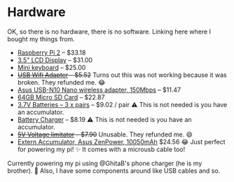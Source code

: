 # Hardware

OK, so there is no hardware, there is no software. Linking here where I bought my things from.

 - [Raspberry Pi 2][raspberry] – $33.18
 - [3.5" LCD Display][display] – $31.00
 - [Mini keyboard][keyboard] – $25.00
 - ~~[USB Wifi Adapter][wifi] – $5.52~~ Turns out this was not working because it was broken. They refunded me. :joy:
 - [Asus USB-N10 Nano wireless adapter, 150Mbps][wifi-adapter] – $11.47
 - [64GB Micro SD Card][sdcard] – $22.87
 - [3.7V Batteries – 3 x pairs][batteries] – $9.02 / pair :warning: This is not needed is you have an accumulator.
 - [Battery Charger][battery-charger] – $8.19 :warning: This is not needed is you have an accumulator.
 - ~~[5V Voltage limitator][voltage-limitator] – $7.90~~ Unusable. They refunded me. :smile:
 - [Extern Accumulator, Asus ZenPower, 10050mAh][accumulator] $24.56 :joy: Just perfect for powering my pi! :sparkles: It comes with a microusb cable too!
 
Currently powering my pi using @GhitaB's phone charger (he is my brother). :apple:
Also, I have some components around like USB cables and so.
 
 [raspberry]: http://www.aliexpress.com/item/MADE-IN-UK-2015-New-Original-Raspberry-Pi-2-Model-B-1-pc-case-Broadcom-BCM2836/32364336740.html
 [keyboard]: http://www.aliexpress.com/item/Free-shipping-Raspberry-Pi-2-Special-mini-wireless-keyboard-mouse-to-avoid-flooding-Plug-and-play/32352033397.html
 [display]: http://www.aliexpress.com/item/3-5-inch-IPS-touchscreen-LCD-For-Pi2-B-Ubuntu-Raspbian/32312221245.html
 [wifi]: http://www.aliexpress.com/item/300M-USB-Wifi-Micro-Adapter-Dongle-Plug-and-Play-for-Raspberry-Pi-2-B-RTL8192CU/32376026954.html
 [sdcard]: http://www.aliexpress.com/item/100-Original-ADATA-C10-Micro-SD-Card-16GB-32GB-64GB-Premier-microSDHC-SDXC-UHS-I-Class/32416756394.html
 [battery-charger]: http://www.dx.com/p/ultrafire-3-6-3-7v-battery-charger-1251#.VeB0Hd9_ekA
 [batteries]: http://www.dx.com/p/trustfire-protected-18650-3-7v-3000mah-rechargeable-li-ion-batteries-pair-120476
 [voltage-limitator]: http://www.dx.com/p/2-x-18650-powered-backup-battery-case-w-1-led-usb-port-for-cell-phone-more-black-129749#.VeB0T99_ekA
 [accumulator]: http://www.emag.ro/acumulator-extern-universal-asus-zenpower-10050mah-negru-90ac00p0-bbt001/pd/DYC5YYBBM/
 [wifi-adapter]: http://www.emag.ro/adaptor-wireless-asus-usb-n10-nano-150mbps-usb-n10-nano/pd/DR2HLBBBM/
